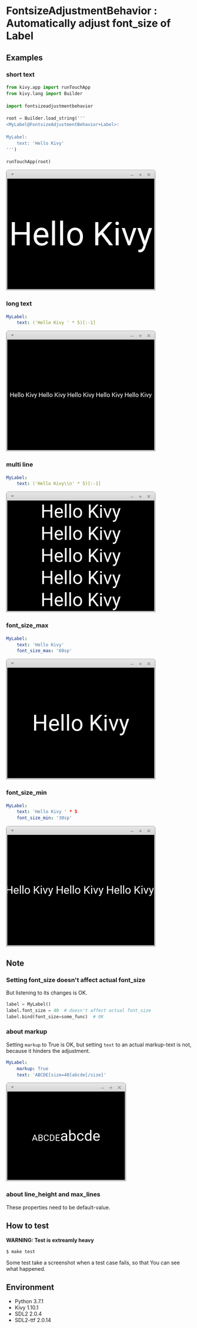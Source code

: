 # FontsizeAdjustmentBehavior : Automatically adjust font_size of Label

## Examples

### short text

```python
from kivy.app import runTouchApp
from kivy.lang import Builder

import fontsizeadjustmentbehavior

root = Builder.load_string('''
<MyLabel@FontsizeAdjustmentBehavior+Label>:

MyLabel:
    text: 'Hello Kivy'
''')

runTouchApp(root)
```

![](screenshot/short_text.png)

### long text

```yaml
MyLabel:
    text: ('Hello Kivy ' * 5)[:-1]
```

![](screenshot/long_text.png)

### multi line

```yaml
MyLabel:
    text: ('Hello Kivy\\n' * 5)[:-1]
```

![](screenshot/multiline.png)

### font_size_max

```yaml
MyLabel:
    text: 'Hello Kivy'
    font_size_max: '60sp'
```

![](screenshot/font_size_max.png)

### font_size_min

```yaml
MyLabel:
    text: 'Hello Kivy ' * 5
    font_size_min: '30sp'
```

![](screenshot/font_size_min.png)

## Note

### Setting font\_size doesn't affect actual font\_size

But listening to its changes is OK.

```python
label = MyLabel()
label.font_size = 40  # doesn't affect actual font_size
label.bind(font_size=some_func)  # OK
```

### about markup

Setting `markup` to True is OK, but setting `text` to an actual markup-text is not, because it hinders the adjustment.

```yaml
MyLabel:
    markup: True
    text: 'ABCDE[size=40]abcde[/size]'
```

![](screenshot/failure_markup.png)

### about line\_height and max\_lines

These properties need to be default-value.


## How to test

**WARNING: Test is extreamly heavy**

```
$ make test
```

Some test take a screenshot when a test case fails, so that You can see what happened.

## Environment

- Python 3.7.1
- Kivy 1.10.1
- SDL2 2.0.4
- SDL2-ttf 2.0.14
